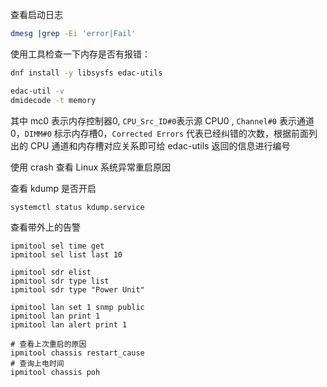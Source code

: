 查看启动日志

```bash
dmesg |grep -Ei 'error|Fail'
```

使用工具检查一下内存是否有报错：

```bash
dnf install -y libsysfs edac-utils

edac-util -v
dmidecode -t memory
```

其中 mc0 表示内存控制器0, `CPU_Src_ID#0`表示源 CPU0 , `Channel#0` 表示通道 0，`DIMM#0` 标示内存槽0，`Corrected Errors` 代表已经纠错的次数，根据前面列出的 CPU 通道和内存槽对应关系即可给 edac-utils 返回的信息进行编号

使用 crash 查看 Linux 系统异常重启原因

查看 kdump 是否开启

```bash
systemctl status kdump.service
```

查看带外上的告警

```
ipmitool sel time get
ipmitool sel list last 10

ipmitool sdr elist
ipmitool sdr type list
ipmitool sdr type "Power Unit" 

ipmitool lan set 1 snmp public
ipmitool lan print 1
ipmitool lan alert print 1

# 查看上次重启的原因
ipmitool chassis restart_cause
# 查询上电时间
ipmitool chassis poh
```

